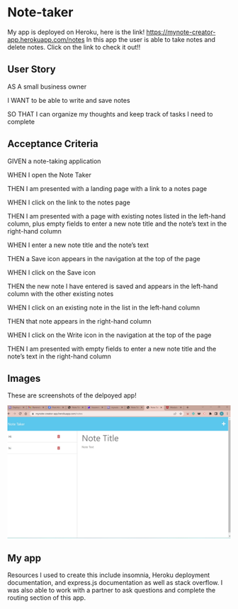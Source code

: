 # Note-taker

My app is deployed on Heroku, here is the link! https://mynote-creator-app.herokuapp.com/notes
In this app the user is able to take notes and delete notes. Click on the link to check it out!!

## User Story 
AS A small business owner

I WANT to be able to write and save notes

SO THAT I can organize my thoughts and keep track of tasks I need to complete


## Acceptance Criteria 
GIVEN a note-taking application

WHEN I open the Note Taker

THEN I am presented with a landing page with a link to a notes page

WHEN I click on the link to the notes page

THEN I am presented with a page with existing notes listed in the left-hand column, plus empty fields to enter 
a new note title and the note’s text in the right-hand column

WHEN I enter a new note title and the note’s text

THEN a Save icon appears in the navigation at the top of the page

WHEN I click on the Save icon

THEN the new note I have entered is saved and appears in the left-hand column with the other existing notes

WHEN I click on an existing note in the list in the left-hand column

THEN that note appears in the right-hand column

WHEN I click on the Write icon in the navigation at the top of the page

THEN I am presented with empty fields to enter a new note title and the note’s text in the right-hand column

## Images 

These are screenshots of the delpoyed app!

![note taker image](images/note-taker.jpg)

## My app 

Resources I used to create this include insomnia, Heroku deployment documentation, and express.js documentation as well as stack overflow. I was also able to work with a partner to ask questions and complete the routing section of this app. 
